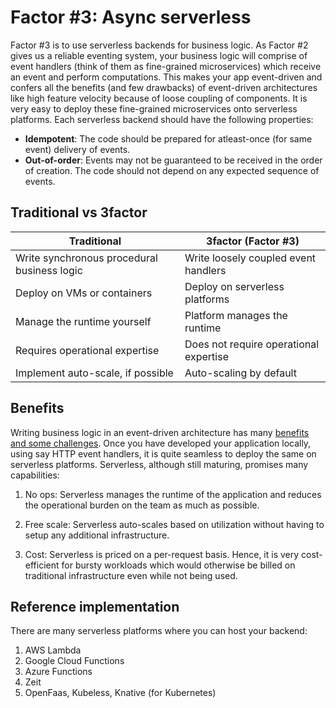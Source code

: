 # Factor #3: Async serverless

Factor #3 is to use serverless backends for business logic. As Factor #2 gives us a reliable eventing system, your business logic will comprise of event handlers (think of them as fine-grained microservices) which receive an event and perform computations. This makes your app event-driven and confers all the benefits (and few drawbacks) of event-driven architectures like high feature velocity because of loose coupling of components. It is very easy to deploy these fine-grained microservices onto serverless platforms. Each serverless backend should have the following properties:

- **Idempotent**: The code should be prepared for atleast-once (for same event) delivery of events.
- **Out-of-order**: Events may not be guaranteed to be received in the order of creation. The code should not depend on any expected sequence of events.

## Traditional vs 3factor

| Traditional                                 | 3factor (Factor #3)                       |
| -------------                               | -------------                             |
| Write synchronous procedural business logic | Write loosely coupled event handlers |
| Deploy on VMs or containers                 | Deploy on serverless platforms            |
| Manage the runtime yourself                 | Platform manages the runtime              |
| Requires operational expertise              | Does not require operational expertise    |
| Implement auto-scale, if possible           | Auto-scaling by default                   |

## Benefits

Writing business logic in an event-driven architecture has many [benefits and some challenges](https://docs.microsoft.com/en-us/azure/architecture/guide/architecture-styles/event-driven). Once you have developed your application locally, using say HTTP event handlers, it is quite seamless to deploy the same on serverless platforms. Serverless, although still maturing, promises many capabilities:

1. No ops: Serverless manages the runtime of the application and reduces the operational burden on the team as much as possible.

2. Free scale: Serverless auto-scales based on utilization without having to setup any additional infrastructure.

3. Cost: Serverless is priced on a per-request basis. Hence, it is very cost-efficient for bursty workloads which would otherwise be billed on traditional infrastructure even while not being used.

## Reference implementation

There are many serverless platforms where you can host your backend:

1. AWS Lambda
2. Google Cloud Functions
3. Azure Functions
4. Zeit
5. OpenFaas, Kubeless, Knative (for Kubernetes)
